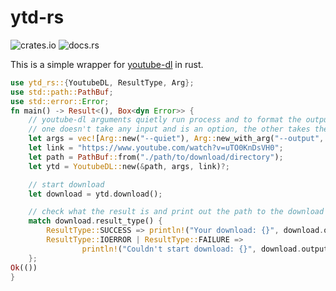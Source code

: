 # ytd-rs

![crates.io](https://img.shields.io/crates/v/ytd-rs.svg) ![docs.rs](https://docs.rs/ytd-rs/badge.svg)

This is a simple wrapper for [youtube-dl](https://youtube-dl.org/) in rust.

```rust
use ytd_rs::{YoutubeDL, ResultType, Arg};
use std::path::PathBuf;
use std::error::Error;
fn main() -> Result<(), Box<dyn Error>> {
    // youtube-dl arguments quietly run process and to format the output
    // one doesn't take any input and is an option, the other takes the desired output format as input
    let args = vec![Arg::new("--quiet"), Arg::new_with_arg("--output", "%(title).90s.%(ext)s")];
    let link = "https://www.youtube.com/watch?v=uTO0KnDsVH0";
    let path = PathBuf::from("./path/to/download/directory");
    let ytd = YoutubeDL::new(&path, args, link)?;

    // start download
    let download = ytd.download();

    // check what the result is and print out the path to the download or the error
    match download.result_type() {
        ResultType::SUCCESS => println!("Your download: {}", download.output_dir().to_string_lossy()),
        ResultType::IOERROR | ResultType::FAILURE =>
                println!("Couldn't start download: {}", download.output()),
    };
Ok(())
}
```
